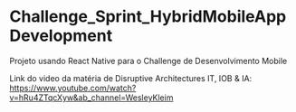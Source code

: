 # Challenge_Sprint_HybridMobileAppDevelopment
Projeto usando React Native para o Challenge de Desenvolvimento Mobile

Link do video da matéria de Disruptive Architectures IT, IOB & IA:
https://www.youtube.com/watch?v=hRu4ZTqcXyw&ab_channel=WesleyKleim
